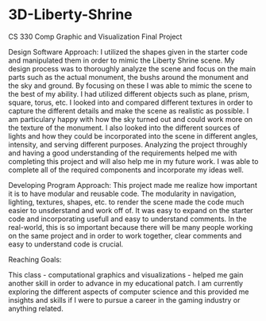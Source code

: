 # 3D-Liberty-Shrine
CS 330 Comp Graphic and Visualization Final Project

Design Software Approach:
  I utilized the shapes given in the starter code and manipulated them in order to mimic the Liberty Shrine scene. My design process was to thoroughly analyze the scene and focus on the main parts such as the actual monument, the bushs around the monument and the sky and ground. By focusing on these I was able to mimic the scene to the best of my ability. I had utilized different objects such as plane, prism, square, torus, etc. I looked into and compared different textures in order to capture the different details and make the scene as realistic as possible. I am particulary happy with how the sky turned out and could work more on the texture of the monument. I also looked into the different sources of lights and how they could be incorporated into the scene in different angles, intensity, and serving different purposes. 
  Analyzing the project throughly and having a good understanding of the requirements helped me with completing this project and will also help me in my future work. I was able to complete all of the required components and incorporate my ideas well.

Developing Program Approach:
  This project made me realize how important it is to have modular and reusable code. The modularity in navigation, lighting, textures, shapes, etc. to render the scene made the code much easier to unsderstand and work off of. It was easy to expand on the starter code and incorporating usefull and easy to understand comments. In the real-world, this is so important because there will be many people working on the same project and in order to work together, clear comments and easy to understand code is crucial.

Reaching Goals:

  This class - computational graphics and visualizations - helped me gain another skill in order to advance in my educational patch. I am currently exploring the different aspects of computer science and this provided me insights and skills if I were to pursue a career in the gaming industry or anything related. 
